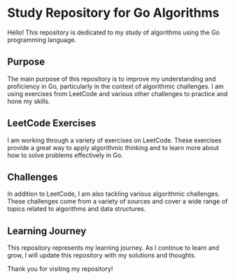 # Study Repository for Go Algorithms

Hello! This repository is dedicated to my study of algorithms using the Go programming language.

## Purpose

The main purpose of this repository is to improve my understanding and proficiency in Go, particularly in the context of algorithmic challenges. I am using exercises from LeetCode and various other challenges to practice and hone my skills.

## LeetCode Exercises

I am working through a variety of exercises on LeetCode. These exercises provide a great way to apply algorithmic thinking and to learn more about how to solve problems effectively in Go.

## Challenges

In addition to LeetCode, I am also tackling various algorithmic challenges. These challenges come from a variety of sources and cover a wide range of topics related to algorithms and data structures.

## Learning Journey

This repository represents my learning journey. As I continue to learn and grow, I will update this repository with my solutions and thoughts.

Thank you for visiting my repository!

